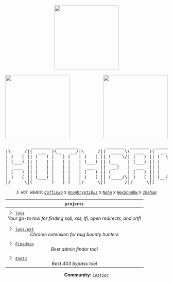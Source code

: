 <div align="center">
  <img height="200px" width="200px" src="https://github.com/user-attachments/assets/8b333bdb-b67b-4db7-b8c7-b4cb449653c7" />
</div> 

<p align="center">
  <img align="left" height="200px" width="200px" src="https://github.com/user-attachments/assets/03a520b2-5649-4a21-917c-5604d1bde566" />
  <img align="right" height="200px" width="200px" src="https://github.com/user-attachments/assets/03a520b2-5649-4a21-917c-5604d1bde566" />
</p>

<br clear="both"/>

<pre align="center">
          _______ _________          _______  _______  ______   _______ 
|\     /|(  ___  )\__   __/|\     /|(  ____ \(  ___  )(  __  \ (  ____ \
| )   ( || (   ) |   ) (   | )   ( || (    \/| (   ) || (  \  )| (    \/
| (___) || |   | |   | |   | (___) || (__    | (___) || |   ) || (_____ 
|  ___  || |   | |   | |   |  ___  ||  __)   |  ___  || |   | |(_____  )
| (   ) || |   | |   | |   | (   ) || (      | (   ) || |   ) |      ) |
| )   ( || (___) |   | |   | )   ( || (____/\| )   ( || (__/  )/\____) |
|/     \|(_______)   )_(   |/     \|(_______/|/     \|(______/ \_______)
</pre>

<div align="center">
  
*`5 HOT HEADS`*: [*`Coffinxp`*](https://github.com/coffinxp) x [*`AnonKryptiQuz`*](https://github.com/AnonKryptiQuz) x [*`Naho`*](https://github.com/Naho666) x [*`HexShad0w`*](https://github.com/HexShad0w) x [*`1hehaq`*](https://github.com/1hehaq)

  
| `projects` |
|------------------|
| <img src="https://raw.githubusercontent.com/mandatoryprogrammer/mandatoryprogrammer/main/arrow.svg" width="20px" height="20px" /> <a href="https://github.com/coffinxp/loxs">`loxs`</a><br/><center><i>Your go-to tool for finding sqli, xss, lfi, open redirects, and crlf!
</i></center> |
| <img src="https://raw.githubusercontent.com/mandatoryprogrammer/mandatoryprogrammer/main/arrow.svg" width="20px" height="20px" /> <a href="#">`loxs.ext`</a><br/><center><i>Chrome extension for bug bounty hunters</i></center> |
| <img src="https://raw.githubusercontent.com/mandatoryprogrammer/mandatoryprogrammer/main/arrow.svg" width="20px" height="20px" /> <a href="#">`Finadmin`</a><br/><center><i>Best admin finder tool</i></center> |
| <img src="https://raw.githubusercontent.com/mandatoryprogrammer/mandatoryprogrammer/main/arrow.svg" width="20px" height="20px" /> <a href="#">`4not3`</a><br/><center><i>Best 403 bypass tool</i></center> |


**Community:** [*`LostSec`*](https://t.me/lostsec)
</div>
